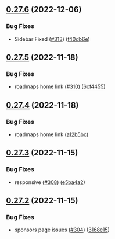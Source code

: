 ## [0.27.6](https://github.com/thecyberworld/thecyberhub.org/compare/v0.27.5...v0.27.6) (2022-12-06)


### Bug Fixes

* Sidebar Fixed ([#313](https://github.com/thecyberworld/thecyberhub.org/issues/313)) ([f40db6e](https://github.com/thecyberworld/thecyberhub.org/commit/f40db6e4b518490af31062d14ef88f36f52eadbe))



## [0.27.5](https://github.com/thecyberworld/thecyberhub.org/compare/v0.27.4...v0.27.5) (2022-11-18)


### Bug Fixes

* roadmaps home link ([#310](https://github.com/thecyberworld/thecyberhub.org/issues/310)) ([6cf4455](https://github.com/thecyberworld/thecyberhub.org/commit/6cf44552b6bacd43c8b1f99ef918116c97095b37))



## [0.27.4](https://github.com/thecyberworld/thecyberhub.org/compare/v0.27.3...v0.27.4) (2022-11-18)


### Bug Fixes

* roadmaps home link  ([a12b5bc](https://github.com/thecyberworld/thecyberhub.org/commit/a12b5bc2233fde72850e1965db8fd49cdd5b3b95))



## [0.27.3](https://github.com/thecyberworld/thecyberhub.org/compare/v0.27.2...v0.27.3) (2022-11-15)


### Bug Fixes

* responsive ([#308](https://github.com/thecyberworld/thecyberhub.org/issues/308)) ([e5ba4a2](https://github.com/thecyberworld/thecyberhub.org/commit/e5ba4a2a5dd62b4d09ff42b8ada4e829da641249))



## [0.27.2](https://github.com/thecyberworld/thecyberhub.org/compare/v0.27.1...v0.27.2) (2022-11-15)


### Bug Fixes

* sponsors page issues ([#304](https://github.com/thecyberworld/thecyberhub.org/issues/304)) ([3168e15](https://github.com/thecyberworld/thecyberhub.org/commit/3168e1594d12e06680629106d83ef910f0b4f09b))



